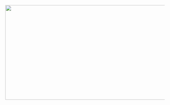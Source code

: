 
<p align="center">
  <img width="600" height="300" src="https://i.pinimg.com/564x/b8/a5/35/b8a535decb2c6d7e31285121ebd0137d.jpg">
</p>
<!---
thedonniedarko/thedonniedarko is a ✨ special ✨ repository because its `README.md` (this file) appears on your GitHub profile.
You can click the Preview link to take a look at your changes.
--->
